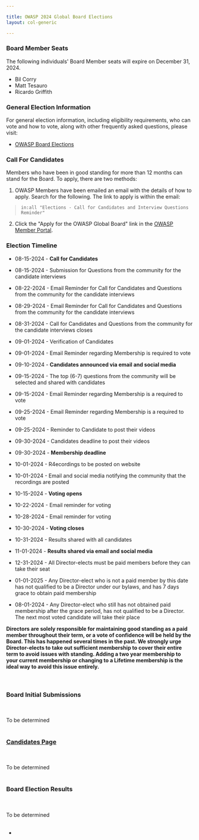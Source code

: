 ```yaml
---

title: OWASP 2024 Global Board Elections
layout: col-generic

---
```


<style>
  table th, table td, table tr {
    padding: 15 px;
    border: none;
}
</style>

### Board Member Seats

The following individuals' Board Member seats will expire on December 31, 2024.

- Bil Corry
- Matt Tesauro
- Ricardo Griffith 

### General Election Information

For general election information, including eligibility requirements, who can vote and how to vote, along with other frequently
asked questions, please visit:

- [OWASP Board Elections](/www-board/elections)

### Call For Candidates

Members who have been in good standing for more than 12 months can stand for the Board. To apply, there are two methods:

1. OWASP Members have been emailed an email with the details of how to apply. Search for the following. The link to apply is within the email:

> ```in:all "Elections - Call for Candidates and Interview Questions Reminder"```

2. Click the "Apply for the OWASP Global Board" link in the [OWASP Member Portal](https://members.owasp.org/).

### Election Timeline

- 08-15-2024 - **Call for Candidates**
- 08-15-2024 - Submission for Questions from the community for the candidate interviews
- 08-22-2024 - Email Reminder for Call for Candidates and Questions from the community for the candidate interviews
- 08-29-2024 - Email Reminder for Call for Candidates and Questions from the community for the candidate interviews
- 08-31-2024 - Call for Candidates and Questions from the community for the candidate interviews closes

- 09-01-2024 - Verification of Candidates
- 09-01-2024 - Email Reminder regarding Membership is required to vote
- 09-10-2024 - **Candidates announced via email and social media**
- 09-15-2024 - The top (6-7) questions from the community will be selected and shared with candidates
- 09-15-2024 - Email Reminder regarding Membership is a required to vote
- 09-25-2024 - Email Reminder regarding Membership is a required to vote
- 09-25-2024 - Reminder to Candidate to post their videos
- 09-30-2024 - Candidates deadline to post their videos
- 09-30-2024 - **Membership deadline**

- 10-01-2024 - R4ecordings to be posted on website
- 10-01-2024 - Email and social media notifying the community that the recordings are posted
- 10-15-2024 - **Voting opens**
- 10-22-2024 - Email reminder for voting
- 10-28-2024 - Email reminder for voting
- 10-30-2024 - **Voting closes**
- 10-31-2024 - Results shared with all candidates
- 11-01-2024 - **Results shared via email and social media**
- 12-31-2024 - All Director-elects must be paid members before they can take their seat
- 01-01-2025 - Any Director-elect who is not a paid member by this date has not qualified to be a Director under our bylaws, and has 7 days grace to obtain paid membership
- 08-01-2024 - Any Director-elect who still has not obtained paid membership after the grace period, has not qualified to be a Director. The next most voted candidate will take their place


**Directors are solely responsible for maintaining good standing as a paid member throughout their term, or a vote of confidence will be held by the Board. This has happened several times in the past. We strongly urge Director-elects to take out sufficient membership to cover their entire term to avoid issues with standing. Adding a two year membership to your current membership or changing to a Lifetime membership is the ideal way to avoid this issue entirely.**
<br>
<br>
<br>
### Board Initial Submissions ###
<br>
<br>To be determined 
<br>
<br>

### [Candidates Page](https://owasp.org/www-board-candidates/) ###
<br>
<br>To be determined 
<br>
<br>

### Board Election Results ###
<br>
<br>To be determined
<br>
<br>



- 
